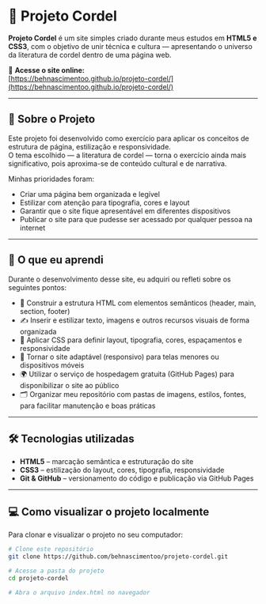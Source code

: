 # 📜 Projeto Cordel

**Projeto Cordel** é um site simples criado durante meus estudos em **HTML5 e CSS3**, com o objetivo de unir técnica e cultura — apresentando o universo da literatura de cordel dentro de uma página web.

🔗 **Acesse o site online:**  
[https://behnascimentoo.github.io/projeto-cordel/](https://behnascimentoo.github.io/projeto-cordel/)

---

## 🧠 Sobre o Projeto

Este projeto foi desenvolvido como exercício para aplicar os conceitos de estrutura de página, estilização e responsividade.  
O tema escolhido — a literatura de cordel — torna o exercício ainda mais significativo, pois aproxima-se de conteúdo cultural e de narrativa.

Minhas prioridades foram:
- Criar uma página bem organizada e legível  
- Estilizar com atenção para tipografia, cores e layout  
- Garantir que o site fique apresentável em diferentes dispositivos  
- Publicar o site para que pudesse ser acessado por qualquer pessoa na internet  

---

## 🚀 O que eu aprendi

Durante o desenvolvimento desse site, eu adquiri ou refleti sobre os seguintes pontos:

- 📁 Construir a estrutura HTML com elementos semânticos (header, main, section, footer)  
- ✍️ Inserir e estilizar texto, imagens e outros recursos visuais de forma organizada  
- 🎨 Aplicar CSS para definir layout, tipografia, cores, espaçamentos e responsividade  
- 📱 Tornar o site adaptável (responsivo) para telas menores ou dispositivos móveis  
- 🌍 Utilizar o serviço de hospedagem gratuita (GitHub Pages) para disponibilizar o site ao público  
- 🗂️ Organizar meu repositório com pastas de imagens, estilos, fontes, para facilitar manutenção e boas práticas  

---

## 🛠️ Tecnologias utilizadas

- **HTML5** – marcação semântica e estruturação do site  
- **CSS3** – estilização do layout, cores, tipografia, responsividade  
- **Git & GitHub** – versionamento do código e publicação via GitHub Pages  

---

## 💻 Como visualizar o projeto localmente

Para clonar e visualizar o projeto no seu computador:

```bash
# Clone este repositório
git clone https://github.com/behnascimentoo/projeto-cordel.git

# Acesse a pasta do projeto
cd projeto-cordel

# Abra o arquivo index.html no navegador
